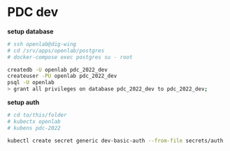 # PDC dev

**setup database**

```sh
# ssh openlab@dig-wing
# cd /srv/apps/openlab/postgres
# docker-compose exec postgres su - root

createdb -U openlab pdc_2022_dev
createuser -PU openlab pdc_2022_dev
psql -U openlab
> grant all privileges on database pdc_2022_dev to pdc_2022_dev;
```

**setup auth**

```sh
# cd to/this/folder
# kubectx openlab
# kubens pdc-2022

kubectl create secret generic dev-basic-auth --from-file secrets/auth
```
